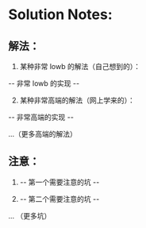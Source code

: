# Solution Notes:

## 解法：

1. 某种非常 lowb 的解法（自己想到的）：

-- 非常 lowb 的实现 --

2. 某种非常高端的解法（网上学来的）：

-- 非常高端的实现 --

...（更多高端的解法）


## 注意：

1. -- 第一个需要注意的坑 --

2. -- 第二个需要注意的坑 --

... （更多坑）

